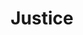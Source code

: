 ---
pid: WS82
title: Justice
location_transcription: City Hall or Spruce St. Harbor
zipcode: '19125'
outside_phl: 
neighborhood: Fishtown,Kensington
age: '22'
age_range: 20-29
instagram: 
image_file_name: WS_82.jpg
proposal_transcription: Something other than a statue of a white male.
topic: Race Ethnicity
topic_summary: '0'
type: Sculpture Statue
keywords_other: 
credit: Heather
image_labels: A heart
twitter: 
facebook: 
permalink: "/monuments/ws82/"
layout: item-page
---